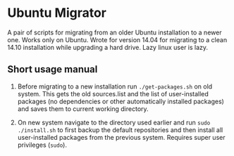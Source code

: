 Ubuntu Migrator
===============

A pair of scripts for migrating from an older Ubuntu installation to a newer one. Works only on Ubuntu. Wrote for version 14.04 for migrating to a clean 14.10 installation while upgrading a hard drive. Lazy linux user is lazy.

Short usage manual
------------------
1. Before migrating to a new installation run `./get-packages.sh` on old system. This gets the old sources.list and the list of user-installed packages (no dependencies or other automatically installed packages) and saves them to current working directory.

2. On new system navigate to the directory used earlier and run `sudo ./install.sh` to first backup the default repositories and then install all user-installed packages from the previous system. Requires super user privileges (`sudo`).
